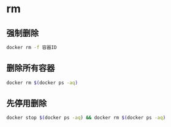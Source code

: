 <!--
 * @Description: 
 * @Version: 1.0
 * @Author: DaLao
 * @Email:  
 * @Date: 2022-01-02 21:05:18
 * @LastEditors: dalao
 * @LastEditTime: 2023-04-09 00:27:40
-->

# rm

## 强制删除

```sh
docker rm -f 容器ID
```

## 删除所有容器

```sh
docker rm $(docker ps -aq)
```

## 先停用删除

```sh
docker stop $(docker ps -aq) && docker rm $(docker ps -aq)
```
